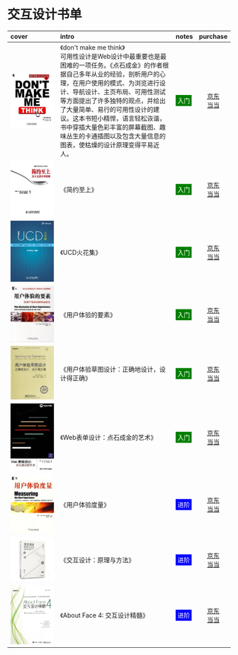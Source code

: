 # 交互设计书单

|cover|intro|notes|purchase|
|:--|:--|:--|:--:|
|![cover](./assets/imgs/s1723386.jpg)| 《don't make me think》  <br>可用性设计是Web设计中最重要也是最困难的一项任务。《点石成金》的作者根据自己多年从业的经验，剖析用户的心理，在用户使用的模式、为浏览进行设计、导航设计、主页布局、可用性测试等方面提出了许多独特的观点，并给出了大量简单、易行的可用性设计的建议。这本书短小精悍，语言轻松诙谐，书中穿插大量色彩丰富的屏幕截图、趣味丛生的卡通插图以及包含大量信息的图表，使枯燥的设计原理变得平易近人。 | <span style="background:green;color:white;padding:4px;">入门</span> |[京东](https://search.jd.com/Search?keyword=don't%20make%20me%20think&enc=utf-8)<br />[当当](http://search.dangdang.com/?key=don't%20make%20me%20think) |
|![cover](./assets/imgs/s4592217.jpg)| 《简约至上》 | <span style="background:green;color:white;padding:4px;">入门</span> |[京东](https://search.jd.com/Search?keyword=《简约至上》&enc=utf-8)<br />[当当](http://search.dangdang.com/?key=《简约至上》) |
|![cover](./assets/imgs/s3726853.jpg)| 《UCD火花集》  | <span style="background:green;color:white;padding:4px;">入门</span> |[京东](https://search.jd.com/Search?keyword=UCD火花集&enc=utf-8)<br />[当当](http://search.dangdang.com/?key=UCD火花集) |
|![cover](./assets/imgs/s2923557.jpg)| 《用户体验的要素》 | <span style="background:green;color:white;padding:4px;">入门</span> |[京东](https://search.jd.com/Search?keyword=用户体验的要素&enc=utf-8)<br />[当当](http://search.dangdang.com/?key=用户体验的要素) |
|![cover](./assets/imgs/s27979206.jpg)| 《用户体验草图设计：正确地设计，设计得正确》 | <span style="background:green;color:white;padding:4px;">入门</span> |[京东](https://search.jd.com/Search?keyword=用户体验草图设计&enc=utf-8)<br />[当当](http://search.dangdang.com/?key=用户体验草图设计) |
|![cover](./assets/imgs/s11230326.jpg)| 《Web表单设计：点石成金的艺术》 | <span style="background:green;color:white;padding:4px;">入门</span> |[京东](https://search.jd.com/Search?keyword=Web表单设计：点石成金的艺术&enc=utf-8)<br />[当当](http://search.dangdang.com/?key=Web表单设计：点石成金的艺术) |
|![cover](./assets/imgs/s4622614.jpg)| 《用户体验度量》 | <span style="background:blue;color:white;padding:4px;">进阶</span> |[京东](https://search.jd.com/Search?keyword=用户体验度量&enc=utf-8)<br />[当当](http://search.dangdang.com/?key=用户体验度量) |
|![cover](./assets/imgs/s29356498.jpg)| 《交互设计：原理与方法》  | <span style="background:blue;color:white;padding:4px;">进阶</span> |[京东](https://search.jd.com/Search?keyword=交互设计：原理与方法&enc=utf-8)<br />[当当](http://search.dangdang.com/?key=交互设计：原理与方法) |
|![cover](./assets/imgs/s29011584.jpg)| 《About Face 4: 交互设计精髓》 | <span style="background:blue;color:white;padding:4px;">进阶</span> |[京东](https://search.jd.com/Search?keyword=About%20Face%204&enc=utf-8)<br />[当当](http://search.dangdang.com/?key=About%20Face%204) |
